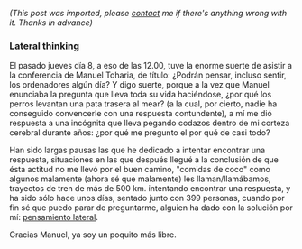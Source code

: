 *(This post was imported, please [contact](#/contact) me if there's anything wrong with it. Thanks in advance)*

<div class="entry-body">
<h3>Lateral thinking</h3>
<p>
	El pasado jueves d&iacute;a 8, a eso de las 12.00, tuve la enorme suerte de asistir a la conferencia de Manuel Toharia, de t&iacute;tulo: &iquest;Podr&aacute;n pensar, incluso sentir, los ordenadores alg&uacute;n d&iacute;a? Y digo suerte, porque a la vez que Manuel enunciaba la pregunta que lleva toda su vida haci&eacute;ndose, &iquest;por qu&eacute; los perros levantan una pata trasera al mear? (a la cual, por cierto, nadie ha conseguido convencerle con una respuesta contundente), a m&iacute; me di&oacute; respuesta a una inc&oacute;gnita que lleva pegando codazos dentro de mi corteza cerebral durante a&ntilde;os: &iquest;por qu&eacute; me pregunto el por qu&eacute; de casi todo?
</p>
<p>
	Han sido largas pausas las que he dedicado a intentar encontrar una respuesta, situaciones en las que despu&eacute;s llegu&eacute; a la conclusi&oacute;n de que &eacute;sta actitud no me llev&oacute; por el buen camino, "comidas de coco" como algunos malamente (ahora s&eacute; que malamente) les llaman/llam&aacute;bamos, trayectos de tren de m&aacute;s de 500 km. intentando encontrar una respuesta, y ha sido s&oacute;lo hace unos d&iacute;as, sentado junto con 399 personas, cuando por fin s&eacute; que puedo parar de preguntarme, alguien ha dado con la soluci&oacute;n por m&iacute;: <a href="http://es.wikipedia.org/wiki/Pensamiento_lateral">pensamiento lateral</a>.
</p>
<p>
	Gracias Manuel, ya soy un poquito m&aacute;s libre.
</p>
</div>
